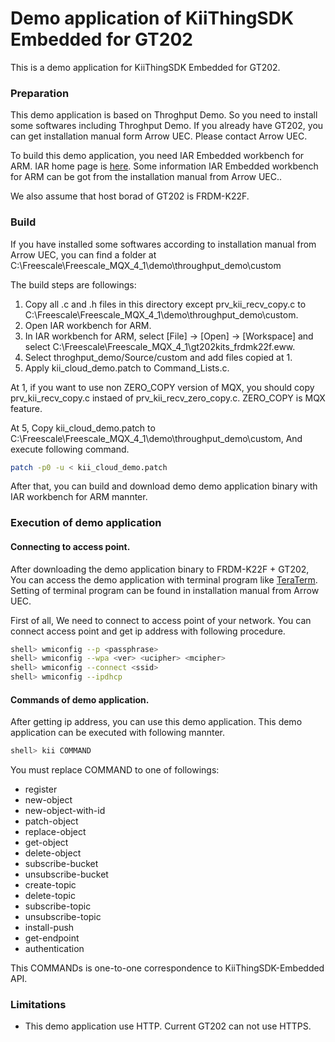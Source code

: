 # Demo application of KiiThingSDK Embedded for GT202

This is a demo application for KiiThingSDK Embedded for GT202.

### Preparation

This demo application is based on Throghput Demo. So you need to
install some softwares including Throghput Demo. If you already have
GT202, you can get installation manual form Arrow UEC. Please contact
Arrow UEC.

To build this demo application, you need IAR Embedded workbench for
ARM. IAR home page is
[here](https://www.iar.com/jp/iar-embedded-workbench/ARM). Some
information IAR Embedded workbench for ARM can be got from the
installation manual from Arrow UEC..

We also assume that host borad of GT202 is FRDM-K22F.

### Build

If you have installed some softwares according to installation manual
from Arrow UEC, you can find a folder at
C:\Freescale\Freescale\_MQX\_4\_1\demo\throughput\_demo\custom

The build steps are followings:

  1. Copy all .c and .h files in this directory except
  prv_kii_recv_copy.c to
  C:\Freescale\Freescale\_MQX\_4\_1\demo\throughput\_demo\custom.
  1. Open IAR workbench for ARM. 
  1. In IAR workbench for ARM, select [File] -> [Open] -> [Workspace] and
  select C:\Freescale\Freescale\_MQX\_4\_1\gt202kits\_frdmk22f.eww.
  1. Select throghput_demo/Source/custom and add files copied at 1.
  1. Apply kii_cloud_demo.patch to Command\_Lists.c.

At 1, if you want to use non ZERO_COPY version of MQX, you should copy
prv_kii_recv_copy.c instaed of prv_kii_recv_zero_copy.c. ZERO_COPY is
MQX feature.

At 5, Copy kii_cloud_demo.patch to
C:\Freescale\Freescale\_MQX\_4\_1\demo\throughput\_demo\custom, And
execute following command.

```sh
patch -p0 -u < kii_cloud_demo.patch
```

After that, you can build and download demo demo application binary
with IAR workbench for ARM mannter.

### Execution of demo application

#### Connecting to access point.

After downloading the demo application binary to FRDM-K22F + GT202,
You can access the demo application with terminal program like
[TeraTerm](http://sourceforge.jp/projects/ttssh2/). Setting of
terminal program can be found in installation manual from Arrow UEC.

First of all, We need to connect to access point of your network. You
can connect access point and get ip address with following procedure.

```sh
shell> wmiconfig --p <passphrase>
shell> wmiconfig --wpa <ver> <ucipher> <mcipher>
shell> wmiconfig --connect <ssid>
shell> wmiconfig --ipdhcp
```

#### Commands of demo application.

After getting ip address, you can use this demo application.
This demo application can be executed with following mannter.

```sh
shell> kii COMMAND
```
You must replace COMMAND to one of followings:

  * register
  * new-object
  * new-object-with-id
  * patch-object
  * replace-object
  * get-object
  * delete-object
  * subscribe-bucket
  * unsubscribe-bucket
  * create-topic
  * delete-topic
  * subscribe-topic
  * unsubscribe-topic
  * install-push
  * get-endpoint
  * authentication

This COMMANDs is one-to-one correspondence to KiiThingSDK-Embedded API.

### Limitations

* This demo application use HTTP. Current GT202 can not use HTTPS.
